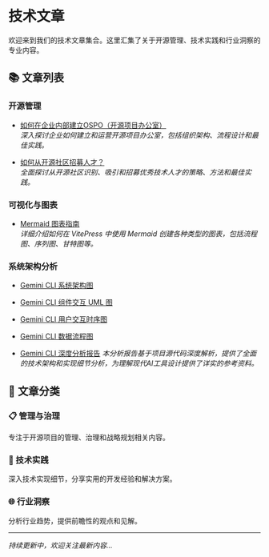 # 技术文章

欢迎来到我们的技术文章集合。这里汇集了关于开源管理、技术实践和行业洞察的专业内容。

## 📚 文章列表

### 开源管理

- [如何在企业内部建立OSPO（开源项目办公室）](/articles/ospo-guide)  
  *深入探讨企业如何建立和运营开源项目办公室，包括组织架构、流程设计和最佳实践。*
  
- [如何从开源社区招募人才？](/articles/recruiting-open-source-talent)  
  *全面探讨从开源社区识别、吸引和招募优秀技术人才的策略、方法和最佳实践。*

### 可视化与图表

- [Mermaid 图表指南](/articles/mermaid-diagram-guide)  
  *详细介绍如何在 VitePress 中使用 Mermaid 创建各种类型的图表，包括流程图、序列图、甘特图等。*

### 系统架构分析

- [Gemini CLI 系统架构图](/articles/gemini-cli-system-architecture)

- [Gemini CLI 组件交互 UML 图](/articles/gemini-cli-component-interaction-uml)

- [Gemini CLI 用户交互时序图](/articles/gemini-cli-user-interaction-sequence)

- [Gemini CLI 数据流程图](/articles/gemini-cli-data-flow-diagram)

- [Gemini CLI 深度分析报告](/articles/gemini-cli-comprehensive-analysis-report.md)
  *本分析报告基于项目源代码深度解析，提供了全面的技术架构和实现细节分析，为理解现代AI工具设计提供了详实的参考资料。*

## 🎯 文章分类

### 📋 管理与治理
专注于开源项目的管理、治理和战略规划相关内容。

### 🔧 技术实践  
深入技术实现细节，分享实用的开发经验和解决方案。

### 🌐 行业洞察
分析行业趋势，提供前瞻性的观点和见解。

---

*持续更新中，欢迎关注最新内容...*